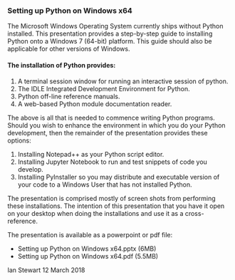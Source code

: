 ### Setting up Python on Windows x64

The Microsoft Windows Operating System currently ships without Python installed. 
This presentation provides a step-by-step guide to installing Python onto a 
Windows 7 (64-bit) platform. This guide should also be applicable for other 
versions of Windows.

#### The installation of Python provides: 

1. A terminal session window for running an interactive session of python.
2. The IDLE Integrated Development Environment for Python.
3. Python off-line reference manuals.
4. A web-based Python module documentation reader.

The above is all that is needed to commence writing Python programs. Should 
you wish to enhance the environment in which you do your Python 
development, then the remainder of the presentation provides these options:

1. Installing Notepad++ as your Python script editor.
2. Installing Jupyter Notebook to run and test snippets of code you develop.
3. Installing PyInstaller so you may distribute and executable version of your 
code to a Windows User that has not installed Python.

The presentation is comprised mostly of screen shots from performing these 
installations. The intention of this presentation that you have it open on your 
desktop when doing the installations and use it as a cross-reference.

The presentation is available as a powerpoint or pdf file:
* Setting up Python on Windows x64.pptx (6MB)
* Setting up Python on Windows x64.pdf (5.5MB)

Ian Stewart
12 March 2018








